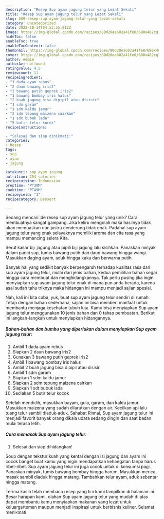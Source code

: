 ```yaml
---
description: "Resep Sup ayam jagung telur yang Lezat Sekali"
title: "Resep Sup ayam jagung telur yang Lezat Sekali"
slug: 889-resep-sup-ayam-jagung-telur-yang-lezat-sekali
category: Uncategorized
date: 2022-10-14T04:53:55.012Z
image: https://img-global.cpcdn.com/recipes/80d20ea602a41fe0/680x482cq70/sup-ayam-jagung-telur-foto-resep-utama.jpg
hideToc: false
enableToc: true
enableTocContent: false
thumbnail: https://img-global.cpcdn.com/recipes/80d20ea602a41fe0/680x482cq70/sup-ayam-jagung-telur-foto-resep-utama.jpg
cover: https://img-global.cpcdn.com/recipes/80d20ea602a41fe0/680x482cq70/sup-ayam-jagung-telur-foto-resep-utama.jpg
author: Admin
authorAv: notfound
ratingvalue: 4.5
reviewcount: 11
recipeingredient:
- "1 dada ayam rebus"
- "2 daun bawang iris2"
- "3 bawang putih geprek iris2"
- "1 bawang bombay iris halus"
- "2 buah jagung bisa dipipil atau disisir"
- "1 sdm garam"
- "1 sdm kaldu jamur"
- "2 sdm tepung maizena cairkan"
- "1 sdt bubuk lada"
- "5 butir telur kocok"
recipeinstructions:

- "Selesai dan siap dinikmati!"
categories:
- Resep
tags:
- sup
- ayam
- jagung

katakunci: sup ayam jagung 
nutrition: 254 calories
recipecuisine: Indonesian
preptime: "PT38M"
cooktime: "PT49M"
recipeyield: "3"
recipecategory: Dessert

---
```





Sedang mencari ide resep sup ayam jagung telur yang unik? Cara membuatnya sangat gampang. Jika keliru mengolah maka hasilnya tidak akan memuaskan dan justru cenderung tidak enak. Padahal sup ayam jagung telur yang enak selayaknya memiliki aroma dan cita rasa yang mampu memancing selera Kita.





Serut kasar biji jagung atau pipili biji jagung lalu sisihkan. Panaskan minyak dalam panci sup, tumis bawang putih dan daun bawang hingga wangi. Masukkan daging ayam, aduk hingga kaku dan berwarna putih.

Banyak hal yang sedikit banyak berpengaruh terhadap kualitas rasa dari sup ayam jagung telur, mulai dari jenis bahan, kedua pemilihan bahan segar hingga cara membuat dan menghidangkannya. Tak perlu pusing jika ingin menyiapkan sup ayam jagung telur enak di mana pun anda berada, karena asal sudah tahu triknya maka hidangan ini mampu menjadi sajian spesial.






Nah, kali ini kita coba, yuk, buat sup ayam jagung telur sendiri di rumah. Tetap dengan bahan sederhana, sajian ini bisa memberi manfaat untuk membantu menjaga kesehatan tubuh kita. Kamu bisa menyiapkan Sup ayam jagung telur menggunakan 10 jenis bahan dan 0 tahap pembuatan. Berikut ini langkah-langkah untuk menyiapkan hidangannya.

<!--inarticleads1-->

##### Bahan-bahan dan bumbu yang diperlukan dalam menyiapkan Sup ayam jagung telur:

1. Ambil 1 dada ayam rebus
1. Siapkan 2 daun bawang iris2
1. Gunakan 3 bawang putih geprek iris2
1. Ambil 1 bawang bombay iris halus
1. Ambil 2 buah jagung bisa dipipil atau disisir
1. Ambil 1 sdm garam
1. Siapkan 1 sdm kaldu jamur
1. Siapkan 2 sdm tepung maizena cairkan
1. Siapkan 1 sdt bubuk lada
1. Sediakan 5 butir telur kocok


Setelah mendidih, masukkan bayam, gula, garam, dan kaldu jamur. Masukkan maizena yang sudah dilarutkan dengan air. Kecilkan api lalu tuang telur sambil diaduk-aduk. Sahabat Rinnai, Sup ayam jagung telur ini menjadi favorit banyak orang dikala udara sedang dingin dan saat badan mulai terasa letih. 

<!--inarticleads2-->

##### Cara memasak Sup ayam jagung telur:


1. Selesai dan siap dihidangkan!

Soup dengan tekstur kuah yang kental dengan isi jagung dan ayam ini cocok banget buat kamu yang ingin mendapatkan kehangatan tanpa harus ribet-ribet. Sup ayam jagung telur ini juga cocok untuk di konsumsi pagi. Panaskan minyak, tumis bawang bombay hingga harum. Masukkan merica, masak sambil diaduk hingga matang. Tambahkan telur ayam, aduk sebentar hingga matang. 

Terima kasih telah membaca resep yang tim kami tampilkan di halaman ini. Besar harapan kami, olahan Sup ayam jagung telur yang mudah di atas dapat membantu kamu menyiapkan makanan yang lezat untuk keluarga/teman maupun menjadi inspirasi untuk berbisnis kuliner. Selamat menikmati
